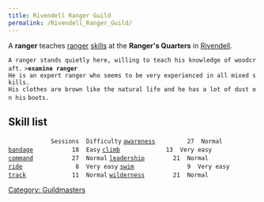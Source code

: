 ```yaml
---
title: Rivendell Ranger Guild
permalink: /Rivendell_Ranger_Guild/
---
```


A **ranger** teaches [ranger](general "wikilink")
[skills](skill "wikilink") at the **Ranger's Quarters** in
[Rivendell](Rivendell "wikilink").

`A ranger stands quietly here, willing to teach his knowledge of woodcraft.`
`>`**`examine ranger`**
`He is an expert ranger who seems to be very experienced in all mixed skills.`
`His clothes are brown like the natural life and he has a lot of dust on his`
`boots.`

## Skill list

`            Sessions  Difficulty`
[`awareness`](awareness "wikilink")`         27  Normal`
[`bandage`](bandage "wikilink")`           18  Easy`
[`climb`](climb "wikilink")`             13  Very easy`
[`command`](command "wikilink")`           27  Normal`
[`leadership`](leadership "wikilink")`        21  Normal`
[`ride`](ride "wikilink")`               8  Very easy`
[`swim`](swim "wikilink")`               9  Very easy`
[`track`](track "wikilink")`             11  Normal`
[`wilderness`](wilderness "wikilink")`        21  Normal`

[Category: Guildmasters](Category:_Guildmasters "wikilink")